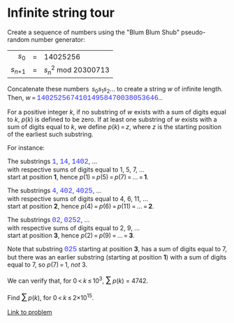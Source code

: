 # Infinite string tour

<p>Create a sequence of numbers using the "Blum Blum Shub" pseudo-random number generator:</p>

<center><table class="p238"><tr><td style="text-align:right;"><var>s</var><sub>0</sub></td>
    <td>=</td>
    <td>14025256</td>
  </tr><tr><td><var>s</var><sub><var>n</var>+1</sub></td>
    <td>=</td>
    <td><var>s</var><sub><var>n</var></sub><sup>2</sup> mod 20300713</td>
  </tr></table></center>

<p>Concatenate these numbers  <var>s</var><sub>0</sub><var>s</var><sub>1</sub><var>s</var><sub>2</sub>… to create a string <var>w</var> of infinite length.<br />
Then, <var>w</var> = <span style="font-family:'courier new';font-size:12pt;color:#3333ff;">14025256741014958470038053646…</span></p>

<p>For a positive integer <var>k</var>, if no substring of <var>w</var> exists with a sum of digits equal to <var>k</var>, <var>p</var>(<var>k</var>) is defined to be zero. If at least one substring of <var>w</var> exists with a sum of digits equal to <var>k</var>, we define <var>p</var>(<var>k</var>) = <var>z</var>, where <var>z</var> is the starting position of the earliest such substring.</p>

<p>For instance:</p>

<p>The substrings <span style="font-family:'courier new';font-size:12pt;color:#3333ff;">1</span>, <span style="font-family:'courier new';font-size:12pt;color:#3333ff;">14</span>, <span style="font-family:'courier new';font-size:12pt;color:#3333ff;">1402</span>, … <br />
with respective sums of digits equal to 1, 5, 7, …<br />
start at position <b>1</b>, hence <var>p</var>(1) = <var>p</var>(5) = <var>p</var>(7) = … = <b>1</b>.</p>

<p>The substrings <span style="font-family:'courier new';font-size:12pt;color:#3333ff;">4</span>, <span style="font-family:'courier new';font-size:12pt;color:#3333ff;">402</span>, <span style="font-family:'courier new';font-size:12pt;color:#3333ff;">4025</span>, …<br />
with respective sums of digits equal to 4, 6, 11, …<br />
start at position <b>2</b>, hence <var>p</var>(4) = <var>p</var>(6) = <var>p</var>(11) = … = <b>2</b>.</p>

<p>The substrings <span style="font-family:'courier new';font-size:12pt;color:#3333ff;">02</span>, <span style="font-family:'courier new';font-size:12pt;color:#3333ff;">0252</span>, …<br />
with respective sums of digits equal to 2, 9, …<br />
start at position <b>3</b>, hence <var>p</var>(2) = <var>p</var>(9) = … = <b>3</b>.</p><p>

</p><p>Note that substring <span style="font-family:'courier new';font-size:12pt;color:#3333ff;">025</span> starting at position <b>3</b>, has a sum of digits equal to 7, but there was an earlier substring (starting at position <b>1</b>) with a sum of digits equal to 7, so <var>p</var>(7) = 1, <i>not</i> 3.</p>

<p>We can verify that, for 0 &lt; <var>k</var> ≤ 10<sup>3</sup>, <span style="font-size:larger;"><span style="font-size:larger;">∑</span></span> <var>p</var>(<var>k</var>) = 4742.</p>

<p>Find <span style="font-size:larger;"><span style="font-size:larger;">∑</span></span> <var>p</var>(<var>k</var>), for 0 &lt; <var>k</var> ≤ 2×10<sup>15</sup>.</p>

[Link to problem](https://projecteuler.net/problem=238)
